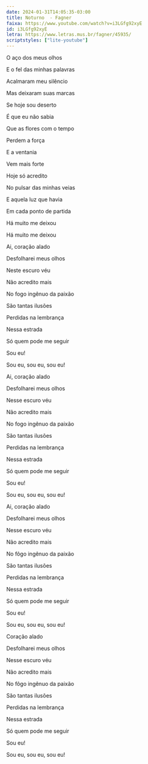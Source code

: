 ```yaml
---
date: 2024-01-31T14:05:35-03:00
title: Noturno  - Fagner
faixa: https://www.youtube.com/watch?v=i3LGfg92xyE
id: i3LGfg92xyE
letra: https://www.letras.mus.br/fagner/45935/
scriptstyles: ["lite-youtube"]
---
```


O aço dos meus olhos

E o fel das minhas palavras

Acalmaram meu silêncio

Mas deixaram suas marcas

Se hoje sou deserto

É que eu não sabia

Que as flores com o tempo

Perdem a força

E a ventania

Vem mais forte

Hoje só acredito

No pulsar das minhas veias

E aquela luz que havia

Em cada ponto de partida

Há muito me deixou

Há muito me deixou

Ai, coração alado

Desfolharei meus olhos

Neste escuro véu

Não acredito mais

No fogo ingênuo da paixão

São tantas ilusões

Perdidas na lembrança

Nessa estrada

Só quem pode me seguir

Sou eu!

Sou eu, sou eu, sou eu!

Ai, coração alado

Desfolharei meus olhos

Nesse escuro véu

Não acredito mais

No fogo ingênuo da paixão

São tantas ilusões

Perdidas na lembrança

Nessa estrada

Só quem pode me seguir

Sou eu!

Sou eu, sou eu, sou eu!

Ai, coração alado

Desfolharei meus olhos

Nesse escuro véu

Não acredito mais

No fôgo ingênuo da paixão

São tantas ilusões

Perdidas na lembrança

Nessa estrada

Só quem pode me seguir

Sou eu!

Sou eu, sou eu, sou eu!

Coração alado

Desfolharei meus olhos

Nesse escuro véu

Não acredito mais

No fôgo ingênuo da paixão

São tantas ilusões

Perdidas na lembrança

Nessa estrada

Só quem pode me seguir

Sou eu!

Sou eu, sou eu, sou eu!
